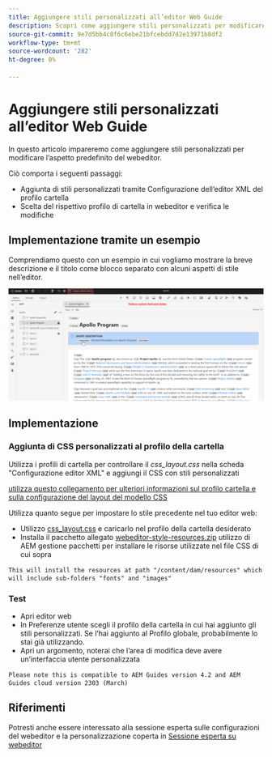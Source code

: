 ```yaml
---
title: Aggiungere stili personalizzati all’editor Web Guide
description: Scopri come aggiungere stili personalizzati per modificare l’aspetto dell’editor web Guide.
source-git-commit: 9e7d5bb4c8f6c6ebe21bfcebdd7d2e13971b8df2
workflow-type: tm+mt
source-wordcount: '282'
ht-degree: 0%

---
```


# Aggiungere stili personalizzati all’editor Web Guide

In questo articolo impareremo come aggiungere stili personalizzati per modificare l’aspetto predefinito del webeditor.

Ciò comporta i seguenti passaggi:
- Aggiunta di stili personalizzati tramite Configurazione dell’editor XML del profilo cartella
- Scelta del rispettivo profilo di cartella in webeditor e verifica le modifiche


## Implementazione tramite un esempio

Comprendiamo questo con un esempio in cui vogliamo mostrare la breve descrizione e il titolo come blocco separato con alcuni aspetti di stile nell’editor.

![Anteprima dell’editor web con stili personalizzati](../../../assets/authoring/webeditor-customstyles-preview.png)


## Implementazione


### Aggiunta di CSS personalizzati al profilo della cartella

Utilizza i profili di cartella per controllare il *css_layout.css* nella scheda &quot;Configurazione editor XML&quot; e aggiungi il CSS con stili personalizzati

[utilizza questo collegamento per ulteriori informazioni sul profilo cartella e sulla configurazione del layout del modello CSS](https://experienceleague.adobe.com/docs/experience-manager-guides-learn/videos/advanced-user-guide/editor-configuration.html?lang=en#customize-the-css-template-layout)

Utilizza quanto segue per impostare lo stile precedente nel tuo editor web:
- Utilizzo [css_layout.css](../../../assets/authoring/webeditor-customstyles-css_layout.css) e caricarlo nel profilo della cartella desiderato
- Installa il pacchetto allegato [webeditor-style-resources.zip](../../../assets/authoring/webeditor-styles-resources.zip) utilizzo di AEM gestione pacchetti per installare le risorse utilizzate nel file CSS di cui sopra

```
This will install the resources at path "/content/dam/resources" which will include sub-folders "fonts" and "images"
```


### Test

- Apri editor web
- In Preferenze utente scegli il profilo della cartella in cui hai aggiunto gli stili personalizzati. Se l’hai aggiunto al Profilo globale, probabilmente lo stai già utilizzando.
- Apri un argomento, noterai che l’area di modifica deve avere un’interfaccia utente personalizzata

```
Please note this is compatible to AEM Guides version 4.2 and AEM Guides cloud version 2303 (March)
```


## Riferimenti

Potresti anche essere interessato alla sessione esperta sulle configurazioni del webeditor e la personalizzazione coperta in [Sessione esperta su webeditor](https://experienceleague.adobe.com/docs/experience-manager-guides-learn/tutorials/knowledge-base/expert-session/webbased-authoring-jan2023.html?lang=en)